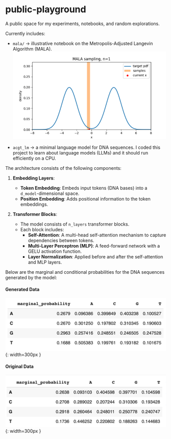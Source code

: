 # public-playground

A public space for my experiments, notebooks, and random explorations.  

Currently includes:  

- `mala/` → illustrative notebook on the Metropolis-Adjusted Langevin Algorithm (MALA).  
  ![MALA Animation](mala/mala_sampling.gif)  

- `acgt_lm` → a minimal language model for DNA sequences.
I coded this project to learn about language models (LLMs) and it should run efficiently on a CPU.

The architecture consists of the following components:

1. **Embedding Layers**:
   - **Token Embedding**: Embeds input tokens (DNA bases) into a `d_model`-dimensional space.
   - **Position Embedding**: Adds positional information to the token embeddings.

2. **Transformer Blocks**:
   - The model consists of `n_layers` transformer blocks.
   - Each block includes:
     - **Self-Attention**: A multi-head self-attention mechanism to capture dependencies between tokens.
     - **Multi-Layer Perceptron (MLP)**: A feed-forward network with a GELU activation function.
     - **Layer Normalization**: Applied before and after the self-attention and MLP layers.

Below are the marginal and conditional probabilities for the DNA sequences generated by the model:

#### Generated Data
![Generated Data Marginal and Conditional Probabilities](acgt_lm/generated_stats.png){: width=300px }

#### Original Data
![Original Data Marginal and Conditional Probabilities](acgt_lm/original_stats.png){: width=300px }

